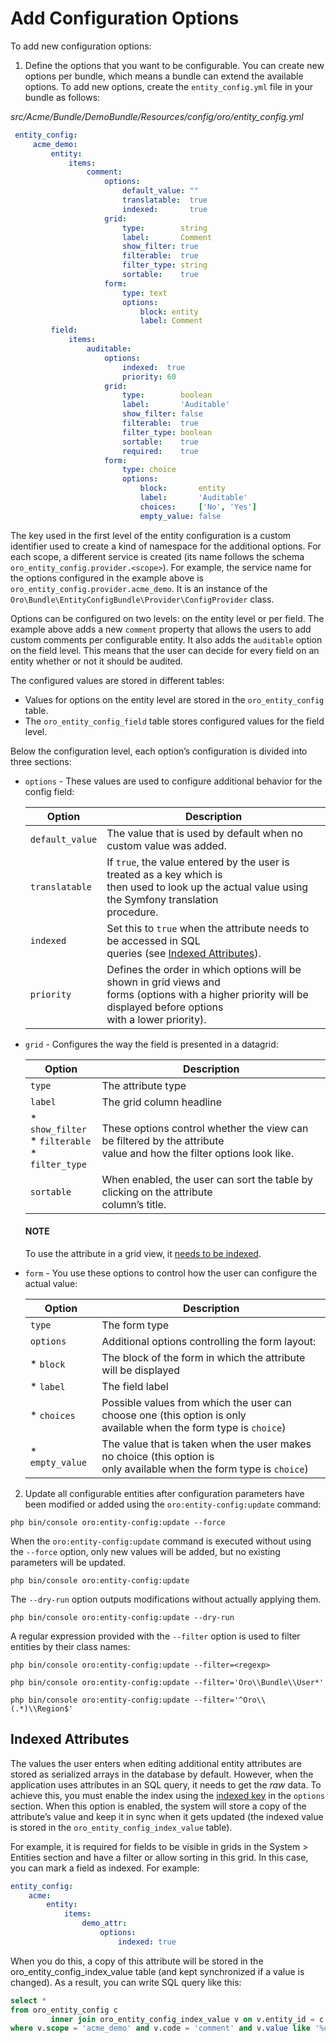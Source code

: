 <a id="book-entities-entity-configuration-add-configuration-options"></a>

# Add Configuration Options

To add new configuration options:

1. Define the options that you want to be configurable. You can create new options per bundle, which means a bundle can extend the available options. To add new options, create the `entity_config.yml` file in your bundle as follows:

*src/Acme/Bundle/DemoBundle/Resources/config/oro/entity_config.yml*
```yaml
 entity_config:
     acme_demo:
         entity:
             items:
                 comment:
                     options:
                         default_value: ""
                         translatable:  true
                         indexed:       true
                     grid:
                         type:        string
                         label:       Comment
                         show_filter: true
                         filterable:  true
                         filter_type: string
                         sortable:    true
                     form:
                         type: text
                         options:
                             block: entity
                             label: Comment
         field:
             items:
                 auditable:
                     options:
                         indexed:  true
                         priority: 60
                     grid:
                         type:        boolean
                         label:       'Auditable'
                         show_filter: false
                         filterable:  true
                         filter_type: boolean
                         sortable:    true
                         required:    true
                     form:
                         type: choice
                         options:
                             block:       entity
                             label:       'Auditable'
                             choices:     ['No', 'Yes']
                             empty_value: false
```

The key used in the first level of the entity configuration is a custom identifier used to create a kind of namespace for the additional options. For each scope, a different service is created (its name follows the schema `oro_entity_config.provider.<scope>`). For example, the service name for
the options configured in the example above is `oro_entity_config.provider.acme_demo`. It is an instance of the `Oro\Bundle\EntityConfigBundle\Provider\ConfigProvider` class.

Options can be configured on two levels: on the entity level or per field. The example above adds a new `comment` property that allows the users to add custom comments per configurable entity. It also adds the `auditable` option on the field level. This means that the user can decide for every field on an entity whether or not it should be audited.

The configured values are stored in different tables:

* Values for options on the entity level are stored in the `oro_entity_config` table.
* The `oro_entity_config_field` table stores configured values for the field level.

Below the configuration level, each option’s configuration is divided into three sections:

<a id="book-entities-configuration-options"></a>
* `options` - These values are used to configure additional behavior for the config field:

  | Option          | Description                                                                                                                                                               |
  |-----------------|---------------------------------------------------------------------------------------------------------------------------------------------------------------------------|
  | `default_value` | The value that is used by default when no custom value was added.                                                                                                         |
  | `translatable`  | If `true`, the value entered by the user is treated as a key which is<br/>then used to look up the actual value using the Symfony translation<br/>procedure.              |
  | `indexed`       | Set this to `true` when the attribute needs to be accessed in SQL<br/>queries (see [Indexed Attributes](#book-entities-indexed-attributes)).                              |
  | `priority`      | Defines the order in which options will be shown in grid views and<br/>forms (options with a higher priority will be displayed before options<br/>with a lower priority). |
* `grid` - Configures the way the field is presented in a datagrid:

  | Option                                                 | Description                                                                                                             |
  |--------------------------------------------------------|-------------------------------------------------------------------------------------------------------------------------|
  | `type`                                                 | The attribute type                                                                                                      |
  | `label`                                                | The grid column headline                                                                                                |
  | * `show_filter`<br/>* `filterable`<br/>* `filter_type` | These options control whether the view can be filtered by the attribute<br/>value and how the filter options look like. |
  | `sortable`                                             | When enabled, the user can sort the table by clicking on the attribute<br/>column’s title.                              |

  #### NOTE
  To use the attribute in a grid view, it
  [needs to be indexed](#book-entities-indexed-attributes).
* `form` - You use these options to control how the user can configure the actual value:

  | Option          | Description                                                                                                              |
  |-----------------|--------------------------------------------------------------------------------------------------------------------------|
  | `type`          | The form type                                                                                                            |
  | `options`       | Additional options controlling the form layout:                                                                          |
  | * `block`       | The block of the form in which the attribute will be displayed                                                           |
  | * `label`       | The field label                                                                                                          |
  | * `choices`     | Possible values from which the user can choose one (this option is only<br/>available when the form type is `choice`)    |
  | * `empty_value` | The value that is taken when the user makes no choice (this option is<br/>only available when the form type is `choice`) |

2. Update all configurable entities after configuration parameters have been
modified or added using the `oro:entity-config:update` command:

```none
php bin/console oro:entity-config:update --force
```

When the `oro:entity-config:update` command is executed without using the `--force` option,
only new values will be added, but no existing parameters will be updated.

```none
php bin/console oro:entity-config:update
```

The `--dry-run` option outputs modifications without actually applying them.

```none
php bin/console oro:entity-config:update --dry-run
```

A regular expression provided with the `--filter` option is used to filter entities by their class names:

```none
php bin/console oro:entity-config:update --filter=<regexp>
```

```none
php bin/console oro:entity-config:update --filter='Oro\\Bundle\\User*'
```

```none
php bin/console oro:entity-config:update --filter='^Oro\\(.*)\\Region$'
```

<a id="book-entities-indexed-attributes"></a>

## Indexed Attributes

<a id="book-entities-entity-extension"></a>

The values the user enters when editing additional entity attributes are stored as serialized arrays in the database by default. However, when the application uses attributes in an SQL query, it needs to get the *raw* data. To achieve this, you must enable the index using the [indexed key](#book-entities-configuration-options) in the `options` section. When this option is enabled, the system will store a copy of the attribute’s value and keep it in sync when it gets updated (the indexed value is stored in the `oro_entity_config_index_value` table).

For example, it is required for fields to be visible in grids in the System > Entities section and have a filter or allow sorting in this grid. In this case, you can mark a field as indexed. For example:

```yaml
entity_config:
    acme:
        entity:
            items:
                demo_attr:
                    options:
                        indexed: true
```

When you do this, a copy of this attribute will be stored in the oro_entity_config_index_value table (and kept synchronized if a value is changed). As a result, you can write SQL query like this:

```sql
select *
from oro_entity_config c
         inner join oro_entity_config_index_value v on v.entity_id = c.id
where v.scope = 'acme_demo' and v.code = 'comment' and v.value like '%comment%';
```

<!-- Frontend -->

